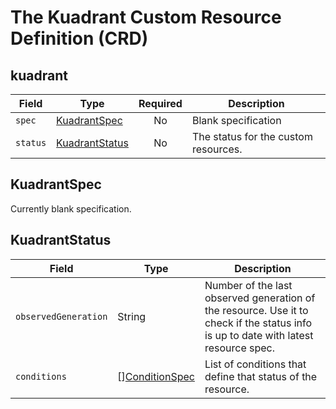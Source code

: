 # The Kuadrant Custom Resource Definition (CRD)

## kuadrant

| **Field** | **Type**                          | **Required** | **Description**                      |
|-----------|-----------------------------------|:------------:|--------------------------------------|
| `spec`    | [KuadrantSpec](#kuadrantspec)     |      No      | Blank specification                  |
| `status`  | [KuadrantStatus](#kuadrantstatus) |      No      | The status for the custom resources. |

## KuadrantSpec

Currently blank specification.

## KuadrantStatus

| **Field**            | **Type**                                                                                     | **Description**                                                                                                                     |
|----------------------|----------------------------------------------------------------------------------------------|-------------------------------------------------------------------------------------------------------------------------------------|
| `observedGeneration` | String                                                                                       | Number of the last observed generation of the resource. Use it to check if the status info is up to date with latest resource spec. |
| `conditions`         | [][ConditionSpec](https://pkg.go.dev/k8s.io/apimachinery@v0.28.4/pkg/apis/meta/v1#Condition) | List of conditions that define that status of the resource.                                                                         |
